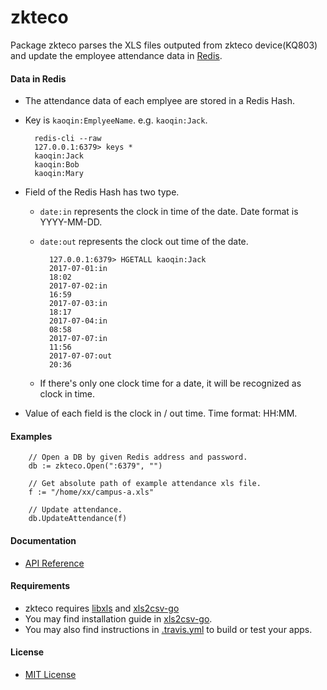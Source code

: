 # zkteco

Package zkteco parses the XLS files outputed from zkteco device(KQ803) and update the employee attendance data in [Redis](https://redis.io).

#### Data in Redis
* The attendance data of each emplyee are stored in a Redis Hash.
* Key is `kaoqin:EmplyeeName`. e.g. `kaoqin:Jack`.

        redis-cli --raw
        127.0.0.1:6379> keys *
        kaoqin:Jack
        kaoqin:Bob
        kaoqin:Mary 

* Field of the Redis Hash has two type.
  * `date:in` represents the clock in time of the date. Date format is YYYY-MM-DD.
  * `date:out` represents the clock out time of the date. 

          127.0.0.1:6379> HGETALL kaoqin:Jack
          2017-07-01:in
          18:02
          2017-07-02:in
          16:59
          2017-07-03:in
          18:17
          2017-07-04:in
          08:58
          2017-07-07:in
          11:56
          2017-07-07:out
          20:36

  * If there's only one clock time for a date, it will be recognized as clock in time.

* Value of each field is the clock in / out time. Time format: HH:MM.

#### Examples

        // Open a DB by given Redis address and password.
        db := zkteco.Open(":6379", "")

        // Get absolute path of example attendance xls file.
        f := "/home/xx/campus-a.xls"

        // Update attendance.
        db.UpdateAttendance(f)

#### Documentation
* [API Reference](http://godoc.org/github.com/northbright/zkteco)

#### Requirements
* zkteco requires [libxls](http://libxls.sourceforge.net/) and [xls2csv-go](https://github.com/northbright/xls2csv-go)
* You may find installation guide in [xls2csv-go](https://github.com/northbright/xls2csv-go).
* You may also find instructions in [.travis.yml](.travis.yml) to build or test your apps.

#### License
* [MIT License](LICENSE)
